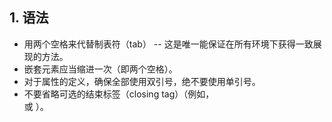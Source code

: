 <a name="html-syntax"></a>
## 1. 语法

* 用两个空格来代替制表符（tab） -- 这是唯一能保证在所有环境下获得一致展现的方法。
* 嵌套元素应当缩进一次（即两个空格）。
* 对于属性的定义，确保全部使用双引号，绝不要使用单引号。
* 不要省略可选的结束标签（closing tag）（例如，</li> 或 </body>）。

